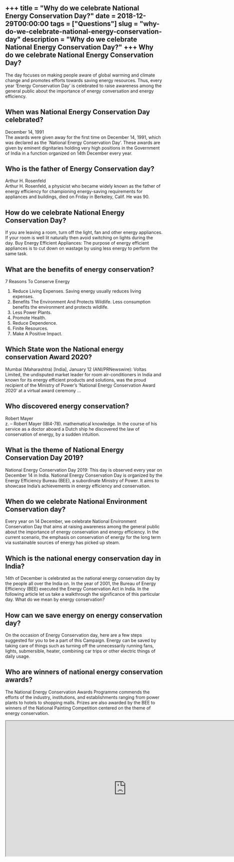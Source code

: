 +++
title = "Why do we celebrate National Energy Conservation Day?"
date = 2018-12-29T00:00:00
tags = ["Questions"]
slug = "why-do-we-celebrate-national-energy-conservation-day"
description = "Why do we celebrate National Energy Conservation Day?"
+++
Why do we celebrate National Energy Conservation Day?
-----------------------------------------------------

The day focuses on making people aware of global warming and climate change and promotes efforts towards saving energy resources. Thus, every year ‘Energy Conservation Day’ is celebrated to raise awareness among the general public about the importance of energy conversation and energy efficiency.

When was National Energy Conservation Day celebrated?
-----------------------------------------------------

December 14, 1991  
The awards were given away for the first time on December 14, 1991, which was declared as the `National Energy Conservation Day’. These awards are given by eminent dignitaries holding very high positions in the Government of India in a function organized on 14th December every year.

Who is the father of Energy Conservation day?
---------------------------------------------

Arthur H. Rosenfeld  
Arthur H. Rosenfeld, a physicist who became widely known as the father of energy efficiency for championing energy-saving requirements for appliances and buildings, died on Friday in Berkeley, Calif. He was 90.

How do we celebrate National Energy Conservation Day?
-----------------------------------------------------

If you are leaving a room, turn off the light, fan and other energy appliances. If your room is well lit naturally then avoid switching on lights during the day. Buy Energy Efficient Appliances: The purpose of energy efficient appliances is to cut down on wastage by using less energy to perform the same task.

What are the benefits of energy conservation?
---------------------------------------------

7 Reasons To Conserve Energy

1. Reduce Living Expenses. Saving energy usually reduces living expenses.
2. Benefits The Environment And Protects Wildlife. Less consumption benefits the environment and protects wildlife.
3. Less Power Plants.
4. Promote Health.
5. Reduce Dependence.
6. Finite Resources.
7. Make A Positive Impact.

Which State won the National energy conservation Award 2020?
------------------------------------------------------------

Mumbai (Maharashtra) \[India\], January 12 (ANI/PRNewswire): Voltas Limited, the undisputed market leader for room air-conditioners in India and known for its energy efficient products and solutions, was the proud recipient of the Ministry of Power’s ‘National Energy Conservation Award 2020’ at a virtual award ceremony …

Who discovered energy conservation?
-----------------------------------

Robert Mayer  
z. – Robert Mayer (I8I4-78). mathematical knowledge. In the course of his service as a doctor aboard a Dutch ship he discovered the law of conservation of energy, by a sudden intuition.

What is the theme of National Energy Conservation Day 2019?
-----------------------------------------------------------

National Energy Conservation Day 2019: This day is observed every year on December 14 in India. National Energy Conservation Day is organized by the Energy Efficiency Bureau (BEE), a subordinate Ministry of Power. It aims to showcase India’s achievements in energy efficiency and conservation.

When do we celebrate National Environment Conservation day?
-----------------------------------------------------------

Every year on 14 December, we celebrate National Environment Conservation Day that aims at raising awareness among the general public about the importance of energy conservation and energy efficiency. In the current scenario, the emphasis on conservation of energy for the long term via sustainable sources of energy has picked up steam.

Which is the national energy conservation day in India?
-------------------------------------------------------

14th of December is celebrated as the national energy conservation day by the people all over the India on. In the year of 2001, the Bureau of Energy Efficiency (BEE) executed the Energy Conservation Act in India. In the following article let us take a walkthrough the significance of this particular day. What do we mean by energy conservation?

How can we save energy on energy conservation day?
--------------------------------------------------

On the occasion of Energy Conservation day, here are a few steps suggested for you to be a part of this Campaign. Energy can be saved by taking care of things such as turning off the unnecessarily running fans, lights, submersible, heater, combining car trips or other electric things of daily usage.

Who are winners of national energy conservation awards?
-------------------------------------------------------

The National Energy Conservation Awards Programme commends the efforts of the industry, institutions, and establishments ranging from power plants to hotels to shopping malls. Prizes are also awarded by the BEE to winners of the National Painting Competition centered on the theme of energy conservation.

<iframe allow="accelerometer; autoplay; clipboard-write; encrypted-media; gyroscope; picture-in-picture" allowfullscreen="" class="__youtube_prefs__  epyt-is-override  no-lazyload" data-no-lazy="1" data-origheight="433" data-origwidth="770" data-skipgform_ajax_framebjll="" height="433" id="_ytid_10801" loading="lazy" src="https://www.youtube.com/embed/WpqBJbVTqUs?enablejsapi=1&autoplay=0&cc_load_policy=0&cc_lang_pref=&iv_load_policy=1&loop=0&modestbranding=0&rel=1&fs=1&playsinline=0&autohide=2&theme=dark&color=red&controls=1&" title="YouTube player" width="770"></iframe>